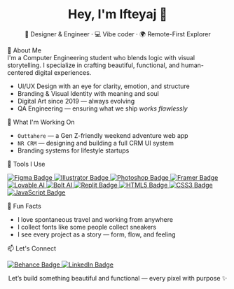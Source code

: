 <h1 align="center">Hey, I'm Ifteyaj 👋</h1>
<p align="center">
  🎨 Designer & Engineer · 💻 Vibe coder · 🌍 Remote-First Explorer
</p>


🧠 About Me  
I'm a Computer Engineering student who blends logic with visual storytelling. I specialize in crafting beautiful, functional, and human-centered digital experiences.

- UI/UX Design with an eye for clarity, emotion, and structure  
- Branding & Visual Identity with meaning and soul  
- Digital Art since 2019 — always evolving  
- QA Engineering — ensuring what we ship *works flawlessly*  



🚀 What I'm Working On  
- `Outtahere` — a Gen Z-friendly weekend adventure web app  
- `NR CRM` — designing and building a full CRM UI system  
- Branding systems for lifestyle startups  



🎯 Tools I Use  
<p align="left">

  <a href="https://www.figma.com/" target="_blank">
    <img src="https://img.shields.io/badge/Figma-F24E1E?style=for-the-badge&logo=figma&logoColor=white" alt="Figma Badge" />
  </a>
  <a href="https://www.adobe.com/products/illustrator.html" target="_blank">
    <img src="https://img.shields.io/badge/Illustrator-FF9A00?style=for-the-badge&logo=adobe-illustrator&logoColor=white" alt="Illustrator Badge" />
  </a>
  <a href="https://www.adobe.com/products/photoshop.html" target="_blank">
    <img src="https://img.shields.io/badge/Photoshop-31A8FF?style=for-the-badge&logo=adobe-photoshop&logoColor=white" alt="Photoshop Badge" />
  </a>
  <a href="https://www.framer.com/" target="_blank">
    <img src="https://img.shields.io/badge/Framer-0055FF?style=for-the-badge&logo=framer&logoColor=white" alt="Framer Badge" />
  </a>
  <a href="https://www.lovable.so/" target="_blank">
    <img src="https://img.shields.io/badge/Lovable_AI-111111?style=for-the-badge&logo=data:image/svg+xml;base64,PHN2ZyB3aWR0aD0iMTIiIGhlaWdodD0iMTIiIHZpZXdCb3g9IjAgMCAxMiAxMiIgeG1sbnM9Imh0dHA6Ly93d3cudzMub3JnL3N2ZyI+PHJlY3Qgd2lkdGg9IjEyIiBoZWlnaHQ9IjEyIiByeD0iMiIgZmlsbD0iI2ZmZiIvPjx0ZXh0IHg9IjYiIHk9IjgiIHRleHQtYW5jaG9yPSJtaWRkbGUiIGZvbnQtc2l6ZT0iNiIgZmlsbD0iIzAwMCI+TC48L3RleHQ+PC9zdmc+" alt="Lovable AI" />
  </a>
  <a href="https://bolt.ai/" target="_blank">
    <img src="https://img.shields.io/badge/Bolt_AI-000000?style=for-the-badge&logo=data:image/svg+xml;base64,PHN2ZyB3aWR0aD0iMTIiIGhlaWdodD0iMTIiIHZpZXdCb3g9IjAgMCAxMiAxMiIgeG1sbnM9Imh0dHA6Ly93d3cudzMub3JnL3N2ZyI+PHJlY3Qgd2lkdGg9IjEyIiBoZWlnaHQ9IjEyIiByeD0iMiIgZmlsbD0iI2ZmZiIvPjx0ZXh0IHg9IjYiIHk9IjgiIHRleHQtYW5jaG9yPSJtaWRkbGUiIGZvbnQtc2l6ZT0iNiIgZmlsbD0iIzAwMCI+Qi48L3RleHQ+PC9zdmc+" alt="Bolt AI" />
  </a>
  <a href="https://replit.com/" target="_blank">
    <img src="https://img.shields.io/badge/Replit-667881?style=for-the-badge&logo=replit&logoColor=white" alt="Replit Badge" />
  </a>
  <a href="https://developer.mozilla.org/en-US/docs/Web/HTML" target="_blank">
    <img src="https://img.shields.io/badge/HTML5-E34F26?style=for-the-badge&logo=html5&logoColor=white" alt="HTML5 Badge" />
  </a>
  <a href="https://developer.mozilla.org/en-US/docs/Web/CSS" target="_blank">
    <img src="https://img.shields.io/badge/CSS3-1572B6?style=for-the-badge&logo=css3&logoColor=white" alt="CSS3 Badge" />
  </a>
  <a href="https://www.javascript.com/" target="_blank">
    <img src="https://img.shields.io/badge/JavaScript-F7DF1E?style=for-the-badge&logo=javascript&logoColor=black" alt="JavaScript Badge" />
  </a>

</p>



🎨 Fun Facts  
- I love spontaneous travel and working from anywhere  
- I collect fonts like some people collect sneakers  
- I see every project as a story — form, flow, and feeling  



📫 Let's Connect  
<p align="left">
  <a href="https://www.behance.net/ifteyaj" target="_blank">
    <img src="https://img.shields.io/badge/Behance-1769FF?style=for-the-badge&logo=behance&logoColor=white" alt="Behance Badge" />
  </a>
  <a href="https://linkedin.com/in/ifteyaj" target="_blank">
    <img src="https://img.shields.io/badge/LinkedIn-0A66C2?style=for-the-badge&logo=linkedin&logoColor=white" alt="LinkedIn Badge" />
  </a>
</p>



<p align="center">
  Let’s build something beautiful and functional — every pixel with purpose ✨
</p>
